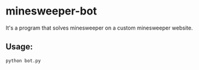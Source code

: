 # minesweeper-bot
It's a program that solves minesweeper on a custom minesweeper website.
 
## Usage:
	python bot.py
